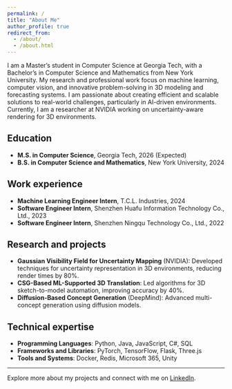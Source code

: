 ```yaml
---
permalink: /
title: "About Me"
author_profile: true
redirect_from: 
  - /about/
  - /about.html
---
```


I am a Master’s student in Computer Science at Georgia Tech, with a Bachelor’s in Computer Science and Mathematics from New York University. My research and professional work focus on machine learning, computer vision, and innovative problem-solving in 3D modeling and forecasting systems. I am passionate about creating efficient and scalable solutions to real-world challenges, particularly in AI-driven environments. Currently, I am a researcher at NVIDIA working on uncertainty-aware rendering for 3D environments.

## Education
- **M.S. in Computer Science**, Georgia Tech, 2026 (Expected)
- **B.S. in Computer Science and Mathematics**, New York University, 2024

## Work experience
- **Machine Learning Engineer Intern**, T.C.L. Industries, 2024
- **Software Engineer Intern**, Shenzhen Huafu Information Technology Co., Ltd., 2023
- **Software Engineer Intern**, Shenzhen Ningqu Technology Co., Ltd., 2022

## Research and projects
- **Gaussian Visibility Field for Uncertainty Mapping** (NVIDIA): Developed techniques for uncertainty representation in 3D environments, reducing render times by 80%.
- **CSG-Based ML-Supported 3D Translation**: Led algorithms for 3D sketch-to-model automation, improving accuracy by 40%.
- **Diffusion-Based Concept Generation** (DeepMind): Advanced multi-concept generation using diffusion models.

## Technical expertise
- **Programming Languages**: Python, Java, JavaScript, C#, SQL
- **Frameworks and Libraries**: PyTorch, TensorFlow, Flask, Three.js
- **Tools and Systems**: Docker, Redis, Microsoft 365, Unity

---
Explore more about my projects and connect with me on [LinkedIn](https://www.linkedin.com/in/yiming-chen-b8447122a/).